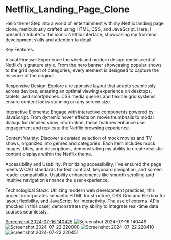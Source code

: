 # Netflix_Landing_Page_Clone

Hello there! Step into a world of entertainment with my Netflix landing page clone, meticulously crafted using HTML, CSS, and JavaScript. Here, I present a tribute to the iconic Netflix interface, showcasing my frontend development skills and attention to detail.

Key Features:

Visual Finesse: Experience the sleek and modern design reminiscent of Netflix's signature style. From the hero banner showcasing popular shows to the grid layout of categories, every element is designed to capture the essence of the original.

Responsive Design: Explore a responsive layout that adapts seamlessly across devices, ensuring an optimal viewing experience on desktops, tablets, and smartphones. CSS media queries and flexible grid systems ensure content looks stunning on any screen size.

Interactive Elements: Engage with interactive components powered by JavaScript. From dynamic hover effects on movie thumbnails to modal dialogs for detailed show information, these features enhance user engagement and replicate the Netflix browsing experience.

Content Variety: Discover a curated selection of mock movies and TV shows, organized into genres and categories. Each item includes mock images, titles, and descriptions, demonstrating my ability to create realistic content displays within the Netflix theme.

Accessibility and Usability: Prioritizing accessibility, I've ensured the page meets WCAG standards for text contrast, keyboard navigation, and screen reader compatibility. Usability enhancements like smooth scrolling and intuitive navigation enhance the user experience.

Technological Stack: Utilizing modern web development practices, this project incorporates semantic HTML for structure, CSS Grid and Flexbox for layout flexibility, and JavaScript for interactivity. The use of external APIs (mocked in this case) demonstrates my ability to integrate real-time data sources seamlessly.

[Screenshot 2024-07-16 140425](https://github.com/user-attachments/assets/f1aa9fa7-1851-431b-9615-4c7b1c5fc801)
![Screenshot 2024-07-16 140449](https://github.com/user-attachments/assets/593bb92b-4574-4c2a-a293-87a487a09f40)
![Screenshot 2024-07-22 220000](https://github.com/user-attachments/assets/4b16c83f-e407-4211-8e54-1910708d55f1)
![Screenshot 2024-07-22 220410](https://github.com/user-attachments/assets/949bbd30-94db-4887-8c3a-f55491cb7b8f)
![Screenshot 2024-07-22 220451](https://github.com/user-attachments/assets/67b48165-6ec7-4a02-a30b-4c4771d0c160)
